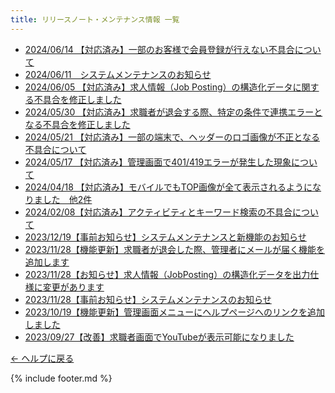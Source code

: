 ```yaml
---
title: リリースノート・メンテナンス情報 一覧
---
```

* [2024/06/14 【対応済み】一部のお客様で会員登録が行えない不具合について](https://e2info.github.io/hrdeli-docs/release-notes/20240614_00)
* [2024/06/11　システムメンテナンスのお知らせ](https://e2info.github.io/hrdeli-docs/release-notes/20240611_00)
* [2024/06/05 【対応済み】求人情報（Job Posting）の構造化データに関する不具合を修正しました](https://e2info.github.io/hrdeli-docs/release-notes/20240605_00)
* [2024/05/30 【対応済み】求職者が退会する際、特定の条件で連携エラーとなる不具合を修正しました](https://e2info.github.io/hrdeli-docs/release-notes/20240530_00)
* [2024/05/21 【対応済み】一部の端末で、ヘッダーのロゴ画像が不正となる不具合について](https://e2info.github.io/hrdeli-docs/release-notes/20240521_00)
* [2024/05/17 【対応済み】管理画面で401/419エラーが発生した現象について](https://e2info.github.io/hrdeli-docs/release-notes/20240517_00)
* [2024/04/18 【対応済み】モバイルでもTOP画像が全て表示されるようになりました　他2件](https://e2info.github.io/hrdeli-docs/release-notes/20240418_00)
* [2024/02/08【対応済み】アクティビティとキーワード検索の不具合について](hhttps://e2info.github.io/hrdeli-docs/release-notes/20240208_00)
* [2023/12/19【事前お知らせ】システムメンテナンスと新機能のお知らせ](https://e2info.github.io/hrdeli-docs/release-notes/20231219_00)
* [2023/11/28【機能更新】求職者が退会した際、管理者にメールが届く機能を追加します](https://e2info.github.io/hrdeli-docs/release-notes/20231128_02)
* [2023/11/28【お知らせ】求人情報（JobPosting）の構造化データを出力仕様に変更があります](https://e2info.github.io/hrdeli-docs/release-notes/20231128_01)
* [2023/11/28【事前お知らせ】システムメンテナンスのお知らせ](https://e2info.github.io/hrdeli-docs/release-notes/20231128_00)
* [2023/10/19【機能更新】管理画面メニューにヘルプページへのリンクを追加しました](https://e2info.github.io/hrdeli-docs/release-notes/20231019)
* [2023/09/27【改善】求職者画面でYouTubeが表示可能になりました](https://e2info.github.io/hrdeli-docs/release-notes/20230927)

[← ヘルプに戻る](https://e2info.github.io/hrdeli-docs/)<br>

{% include footer.md %}
